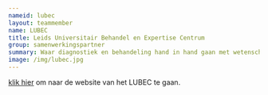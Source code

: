 ```yaml
---
nameid: lubec
layout: teammember
name: LUBEC
title: Leids Universitair Behandel en Expertise Centrum 
group: samenwerkingspartner
summary: Waar diagnostiek en behandeling hand in hand gaan met wetenschappelijk onderzoek, academisch onderwijs en post-masteropleidingen
image: /img/lubec.jpg 
---
```


 
[klik hier](https://www.universiteitleiden.nl/sociale-wetenschappen/lubec) om naar de website van het LUBEC te gaan. 

